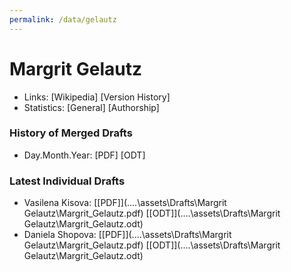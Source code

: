 ```yaml
---
permalink: /data/gelautz
---
```


# Margrit Gelautz
- Links: [Wikipedia] [Version History]
- Statistics: [General] [Authorship]

### History of Merged Drafts
- Day.Month.Year: [PDF] [ODT]

### Latest Individual Drafts
- Vasilena Kisova: [\[PDF\]](..\..\assets\Drafts\Margrit Gelautz\Margrit_Gelautz.pdf) [\[ODT\]](..\..\assets\Drafts\Margrit Gelautz\Margrit_Gelautz.odt) 
- Daniela Shopova: [\[PDF\]](..\..\assets\Drafts\Margrit Gelautz\Margrit_Gelautz.pdf) [\[ODT\]](..\..\assets\Drafts\Margrit Gelautz\Margrit_Gelautz.odt) 
